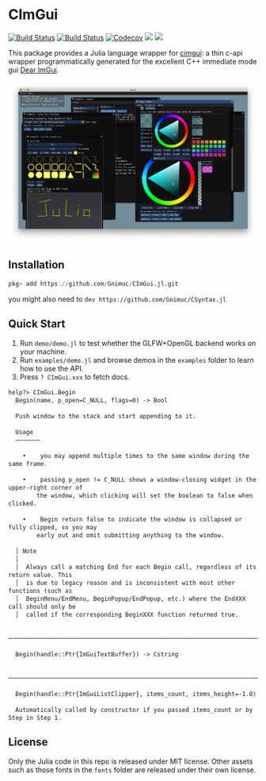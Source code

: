 # CImGui

[![Build Status](https://travis-ci.com/Gnimuc/CImGui.jl.svg?branch=master)](https://travis-ci.com/Gnimuc/CImGui.jl)
[![Build Status](https://ci.appveyor.com/api/projects/status/github/Gnimuc/CImGui.jl?svg=true)](https://ci.appveyor.com/project/Gnimuc/CImGui-jl)
[![Codecov](https://codecov.io/gh/Gnimuc/CImGui.jl/branch/master/graph/badge.svg)](https://codecov.io/gh/Gnimuc/CImGui.jl)
[![](https://img.shields.io/badge/docs-stable-blue.svg)](https://Gnimuc.github.io/CImGui.jl/stable)
[![](https://img.shields.io/badge/docs-dev-blue.svg)](https://Gnimuc.github.io/CImGui.jl/dev)

This package provides a Julia language wrapper for [cimgui](https://github.com/cimgui/cimgui): a thin c-api wrapper programmatically generated for the excellent C++ immediate mode gui [Dear ImGui](https://github.com/ocornut/imgui). 

![demo](demo/demo.png)

## Installation
```julia
pkg> add https://github.com/Gnimuc/CImGui.jl.git
```
you might also need to `dev https://github.com/Gnimuc/CSyntax.jl`

## Quick Start
1. Run `demo/demo.jl` to test whether the GLFW+OpenGL backend works on your machine.
2. Run `examples/demo.jl` and browse demos in the `examples` folder to learn how to use the API.
3. Press `? CImGui.xxx` to fetch docs.
```
help?> CImGui.Begin
  Begin(name, p_open=C_NULL, flags=0) -> Bool

  Push window to the stack and start appending to it.

  Usage
  –––––––

    •    you may append multiple times to the same window during the same frame.

    •    passing p_open != C_NULL shows a window-closing widget in the upper-right corner of
        the window, which clicking will set the boolean to false when clicked.

    •    Begin return false to indicate the window is collapsed or fully clipped, so you may
        early out and omit submitting anything to the window.

  │ Note
  │
  │  Always call a matching End for each Begin call, regardless of its return value. This
  │  is due to legacy reason and is inconsistent with most other functions (such as
  │  BeginMenu/EndMenu, BeginPopup/EndPopup, etc.) where the EndXXX call should only be
  │  called if the corresponding BeginXXX function returned true.

  ────────────────────────────────────────────────────────────────────────────────────────────────

  Begin(handle::Ptr{ImGuiTextBuffer}) -> Cstring

  ────────────────────────────────────────────────────────────────────────────────────────────────

  Begin(handle::Ptr{ImGuiListClipper}, items_count, items_height=-1.0)

  Automatically called by constructor if you passed items_count or by Step in Step 1.
```

## License
Only the Julia code in this repo is released under MIT license. Other assets such as those fonts in the `fonts` folder are released under their own license.
